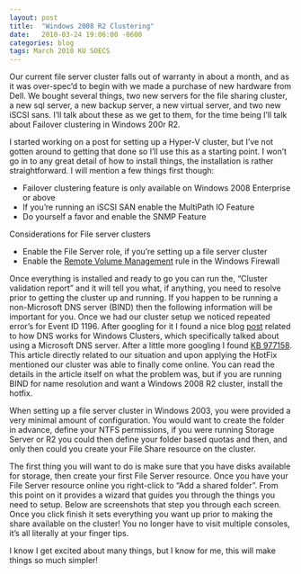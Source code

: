 ```yaml
---
layout: post
title:  "Windows 2008 R2 Clustering"
date:   2010-03-24 19:06:00 -0600
categories: blog
tags: March 2010 KU SOECS
---
```

Our current file server cluster falls out of warranty in about a month, and as it was over-spec’d to begin with we made a purchase of new hardware from Dell. We bought several things, two new servers for the file sharing cluster, a new sql server, a new backup server, a new virtual server, and two new iSCSI sans. I’ll talk about these as we get to them, for the time being I’ll talk about Failover clustering in Windows 200r R2.

I started working on a post for setting up a Hyper-V cluster, but I’ve not gotten around to getting that done so I’ll use this as a starting point. I won’t go in to any great detail of how to install things, the installation is rather straightforward. I will mention a few things first though:

* Failover clustering feature is only available on Windows 2008 Enterprise or above
* If you’re running an iSCSI SAN enable the MultiPath IO Feature
* Do yourself a favor and enable the SNMP Feature

Considerations for File server clusters

* Enable the File Server role, if you’re setting up a file server cluster
* Enable the [Remote Volume Management](http://technet.microsoft.com/en-us/library/cc771775.aspx) rule in the Windows Firewall

Once everything is installed and ready to go you can run the, “Cluster validation report” and it will tell you what, if anything, you need to resolve prior to getting the cluster up and running. If you happen to be running a non-Microsoft DNS server (BIND) then the following information will be important for you. Once we had our cluster setup we noticed repeated error’s for Event ID 1196. After googling for it I found a nice blog [post](http://blogs.msdn.com/clustering/archive/2009/07/17/9836756.aspx) related to how DNS works for Windows Clusters, which specifically talked about using a Microsoft DNS server. After a little more googling I found [KB 977158](http://support.microsoft.com/kb/977158). This article directly related to our situation and upon applying the HotFix mentioned our cluster was able to finally come online. You can read the details in the article itself on what the problem was, but if you are running BIND for name resolution and want a Windows 2008 R2 cluster, install the hotfix.

When setting up a file server cluster in Windows 2003, you were provided a very minimal amount of configuration. You would want to create the folder in advance, define your NTFS permissions, if you were running Storage Server or R2 you could then define your folder based quotas and then, and only then could you create your File Share resource on the cluster.

The first thing you will want to do is make sure that you have disks available for storage, then create your first File Server resource. Once you have your File Server resource online you right-click to “Add a shared folder”. From this point on it provides a wizard that guides you through the things you need to setup. Below are screenshots that step you through each screen. Once you click finish it sets everything you want up prior to making the share available on the cluster! You no longer have to visit multiple consoles, it’s all literally at your finger tips.

I know I get excited about many things, but I know for me, this will make things so much simpler!
